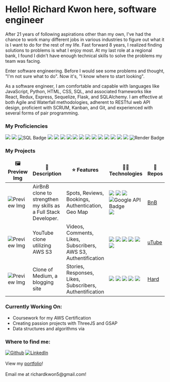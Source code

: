 <h1>Hello! Richard Kwon here, software engineer</h1>

<p>
After 21 years of following aspirations other than my own, I've had the chance to work many different jobs in various industries to figure out what it is I want to do for the rest of my life. Fast forward 8 years, I realized finding solutions to problems is what I enjoy most. At my last role at a regional bank, I found I didn't have enough technical skills to solve the problems my team was facing. 

Enter software engineering. Before I would see some problems and thought, "I'm not sure what to do". Now it's, "I know where to start looking". 

As a software engineer, I am comfortable and capable with languages like JavaScript, Python, HTML, CSS, SQL, and associated frameworks like React, Redux, Express, Sequelize, Flask, and SQLAlchemy. I am effective at both Agile and Waterfall methodologies, adherent to RESTful web API design, proficient with SCRUM, Kanban, and Git, and experienced with several forms of pair programming.

</p>

<h3>My Proficiencies</h3>
<p>
  <img src="https://img.shields.io/badge/JavaScript-323330?style=for-the-badge&logo=javascript&logoColor=F7DF1E" />
  <img src="https://img.shields.io/badge/Python-3776AB?style=for-the-badge&logo=python&logoColor=white" />
  <img src="https://img.shields.io/badge/SQL-%2300f.svg?style=for-the-badge&logo=sql&logoColor=white" alt="SQL Badge">
  <img src="https://img.shields.io/badge/HTML5-E34F26?style=for-the-badge&logo=html5&logoColor=white" />
  <img src="https://img.shields.io/badge/CSS3-1572B6?style=for-the-badge&logo=css3&logoColor=white" />
  <img src="https://img.shields.io/badge/React-20232A?style=for-the-badge&logo=react&logoColor=61DAFB" />
  <img src="https://img.shields.io/badge/Redux-593D88?style=for-the-badge&logo=redux&logoColor=white" />
  <img src="https://img.shields.io/badge/Express.js-000000?style=for-the-badge&logo=express&logoColor=white" />
  <img src="https://img.shields.io/badge/flask-%23000.svg?style=for-the-badge&logo=flask&logoColor=white" />
  <img src="https://img.shields.io/badge/AWS-%23FF9900.svg?style=for-the-badge&logo=amazon-aws&logoColor=white" />
  <img src="https://img.shields.io/badge/Git-F05032?style=for-the-badge&logo=git&logoColor=white" />
  <img src="https://img.shields.io/badge/postgres-%23316192.svg?style=for-the-badge&logo=postgresql&logoColor=white" />
  <img src="https://img.shields.io/badge/Sequelize-52B0E7?style=for-the-badge&logo=Sequelize&logoColor=white" />
  <img src="https://img.shields.io/badge/sqlite-%2307405e.svg?style=for-the-badge&logo=sqlite&logoColor=white" />
  <img src="https://img.shields.io/badge/Node.js-339933?style=for-the-badge&logo=nodedotjs&logoColor=white" />
  <img src="https://img.shields.io/badge/npm-CB3837?style=for-the-badge&logo=npm&logoColor=white" />
  <img src="https://img.shields.io/badge/render-%23000000.svg?style=for-the-badge&logo=render&logoColor=white" alt="Render Badge">
</p>
<h3>My Projects</h3>
<table>
  <thead align="center">
    <tr border: none;>
      <td><b>🖼️ Preview Img</b></td>
      <td><b>📝 Description</b></td>
      <td><b>⭐ Features</b></td>
      <td><b>👨‍💻 Technologies</b></td>
      <td><b>📌 Repos</b></td>
    </tr>
  </thead>
  <tbody>
    <tr>
      <td><img alt="Preview Img" src="https://user-images.githubusercontent.com/108952654/217375907-7f179f0b-b5d9-4006-9f41-76fe33de7c64.gif" /></td>
	<td>AirBnB clone to strengthen my skills as a Full Stack Developer.</td>
      <td>Spots, Reviews, Bookings, Authentication, Geo Map</td>
      <td> 
	  <img src="https://img.shields.io/badge/React-20232A?style=for-the-badge&logo=react&logoColor=61DAFB" />
	  <img src="https://img.shields.io/badge/Redux-593D88?style=for-the-badge&logo=redux&logoColor=white" /> 
   <img src="https://img.shields.io/badge/Express.js-000000?style=for-the-badge&logo=express&logoColor=white" />
   <img src="https://img.shields.io/badge/google%20api-%234285F4.svg?style=for-the-badge&logo=google%20cloud&logoColor=white" alt="Google API Badge">
   <img src="https://img.shields.io/badge/postgres-%23316192.svg?style=for-the-badge&logo=postgresql&logoColor=white" />
	</td>
	    <td><a href=https://github.com/Ykk2/AirBnB-clone>BnB</a></td>
    </tr>
	  <tr>
      <td><img alt="Preview Img" src="https://user-images.githubusercontent.com/108952654/217089389-3626ad2e-17e5-4855-94bd-1d3e71d79c4b.gif"/></td>
      <td>YouTube clone utilizing AWS S3</td>
      <td>Videos, Comments, Likes, Subscribers, AWS S3, Authentification</td>
      <td>
	  <img src="https://img.shields.io/badge/React-20232A?style=for-the-badge&logo=react&logoColor=61DAFB" />
	  <img src="https://img.shields.io/badge/Redux-593D88?style=for-the-badge&logo=redux&logoColor=white" /> 
	  <img src="https://img.shields.io/badge/flask-%23000.svg?style=for-the-badge&logo=flask&logoColor=white" />
	  <img src="https://img.shields.io/badge/Python-3776AB?style=for-the-badge&logo=python&logoColor=white" />
	  <img src="https://img.shields.io/badge/postgres-%23316192.svg?style=for-the-badge&logo=postgresql&logoColor=white" />
   <img src="https://img.shields.io/badge/AWS-%23FF9900.svg?style=for-the-badge&logo=amazon-aws&logoColor=white" />
	</td>
      <td><a href=https://github.com/Ykk2/YouTube-Clone>uTube</a></td>
    </tr>
    <tr>
      <td><img alt="Preview Img" src="https://user-images.githubusercontent.com/106854954/208340724-c5469963-aabf-4987-8af2-6bbcb2760772.gif"/></td>
      <td>Clone of Medium, a blogging site</td>
      <td>Stories, Responses, Likes, Subscribers, Authentification</td>
      <td>
	  <img src="https://img.shields.io/badge/React-20232A?style=for-the-badge&logo=react&logoColor=61DAFB" />
	  <img src="https://img.shields.io/badge/Redux-593D88?style=for-the-badge&logo=redux&logoColor=white" /> 
	  <img src="https://img.shields.io/badge/flask-%23000.svg?style=for-the-badge&logo=flask&logoColor=white" />
	  <img src="https://img.shields.io/badge/Python-3776AB?style=for-the-badge&logo=python&logoColor=white" />
	  <img src="https://img.shields.io/badge/postgres-%23316192.svg?style=for-the-badge&logo=postgresql&logoColor=white" />
	</td>
      <td><a href=https://github.com/Ykk2/medium-clone>Hard</a></td>
    </tr>
  </tbody>
</table>

<h3>Currently Working On:</h3>
<ul>
	<li>Coursework for my AWS Certification</li>
	<li>Creating passion projects with ThreeJS and GSAP</li>
	<li>Data structures and algorithms via</li>
</ul>

<h3>Where to find me:</h3>
<p>
<a href="https://github.com/Ykk2" target="_blank"><img alt="Github" src="https://img.shields.io/badge/GitHub-%2312100E.svg?&style=for-the-badge&logo=Github&logoColor=white" /></a> 
<a href="https://www.linkedin.com/in/richardkwon2" target="_blank"><img alt="LinkedIn" src="https://img.shields.io/badge/linkedin-%230077B5.svg?&style=for-the-badge&logo=linkedin&logoColor=white" /></a> 
</br>
</br>
View my <a href="https://www.richardkwon.dev/" target="_blank">portfolio</a>!
</br>
</br>
Email me at richardkwon5@gmail.com!
</p>

